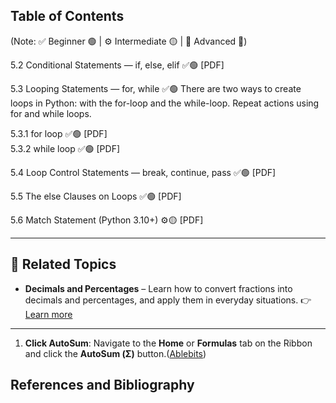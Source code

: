 ## Table of Contents  
(Note: ✅ Beginner 🟢 | ⚙️ Intermediate 🟡 | 🚀 Advanced 🔵)

5.2 Conditional Statements — if, else, elif ✅🟢 [PDF]

5.3 Looping Statements — for, while ✅🟢
   There are two ways to create loops in Python: with the for-loop and the while-loop.
   Repeat actions using for and while loops.

   5.3.1 for loop ✅🟢 [PDF]  
   5.3.2 while loop ✅🟢 [PDF]

5.4 Loop Control Statements — break, continue, pass ✅🟢 [PDF]

5.5 The else Clauses on Loops ✅🟢 [PDF]

5.6 Match Statement (Python 3.10+) ⚙️🟡 [PDF]


---

## 📘 **Related Topics**

* **Decimals and Percentages** – Learn how to convert fractions into decimals and percentages, and apply them in everyday situations.
  👉 [Learn more](#)

---

1. **Click AutoSum**: Navigate to the **Home** or **Formulas** tab on the Ribbon and click the **AutoSum (Σ)** button.([Ablebits][2])

## References and Bibliography

[1]: https://www.lenovo.com/us/en/glossary/what-is-autosum/?srsltid=AfmBOoqgLhfbSZtmTSLlMCBvkAfjSEImEZLppSn3sBVLNoU8uSQkcP4p&utm_source=chatgpt.com "What is AutoSum? How do I Use It in Microsoft Excel? - Lenovo"
[2]: https://www.ablebits.com/office-addins-blog/howto-autosum-excel/?utm_source=chatgpt.com "How to use AutoSum in Excel - Ablebits.com"
[3]: https://www.lenovo.com/us/en/glossary/what-is-autosum/?srsltid=AfmBOorXoGjLLNI5bDLNZILWaquazfkncWkxdlvHCdlrlVakxDpW9uDZ&utm_source=chatgpt.com "What is AutoSum? How do I Use It in Microsoft Excel? - Lenovo"
[4]: https://support.microsoft.com/en-us/office/use-autosum-to-sum-numbers-in-excel-543941e7-e783-44ef-8317-7d1bb85fe706?utm_source=chatgpt.com "Use AutoSum to sum numbers in Excel - Microsoft Support"
